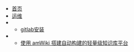 * [首页](/home)
* [运维](/center)
* * [gitlab安装](/subdocs/home)
* * [使用 amWiki 搭建自动构建的轻量级知识库平台](/subdocs/home2)